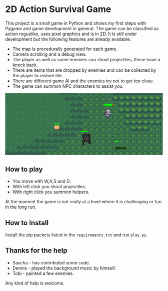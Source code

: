 # 2D Action Survival Game 
This project is a small game in Python and shows my first steps with Pygame and game development in general. 
The game can be classified as action roguelike, uses pixel graphics and is in 2D.
It is still under development but the following features are already available: 
- The map is procedurally generated for each game. 
- Camera scrolling and a debug view.
- The player as well as some enemies can shoot projectiles, these have a knock back. 
- There are items that are dropped by enemies and can be collected by the player to restore life. 
- There are different game AI and the enemies try not to get too close.
- The game can summon NPC characters to assist you. 

![game](doc/game_pic_1.png)

## How to play 
- You move with W,A,S and D. 
- With left click you shoot projectiles.
- With right click you summon helpers.

At the moment the game is not really at a level where it is challenging or fun in the long run. 


## How to install 
Install the pip packets listed in the `requirements.txt` and run `play.py`. 


## Thanks for the help  
- Sascha - has contributed some code.
- Dennis -  played the background music by himself. 
- Tobi - painted a few enemies. 

Any kind of help is welcome.